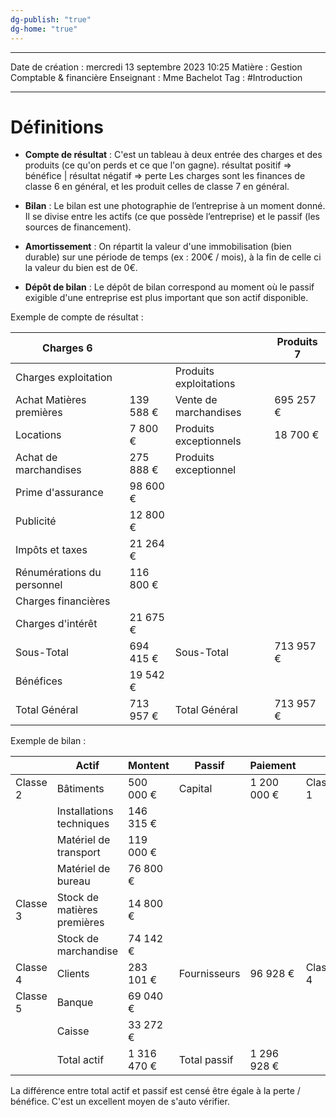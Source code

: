 ```yaml
---
dg-publish: "true"
dg-home: "true"
---
```

 ---

 Date de création : mercredi 13 septembre 2023 10:25
 Matière : Gestion Comptable & financière
 Enseignant : Mme Bachelot
 Tag : #Introduction

---

# Définitions 

- **Compte de résultat** : C'est un tableau à deux entrée des charges et des produits (ce qu'on perds et ce que l'on gagne). résultat positif => bénéfice | résultat négatif => perte
Les charges sont les finances de classe 6 en général, et les produit celles de classe 7 en général.

- **Bilan** : Le bilan est une photographie de l’entreprise à un moment donné. Il se divise entre les actifs (ce que possède l’entreprise) et le passif (les sources de financement).

- **Amortissement** : On répartit la valeur d'une immobilisation (bien durable) sur une période de temps (ex : 200€ / mois), à la fin de celle ci la valeur du bien est de 0€.

- **Dépôt de bilan** : Le dépôt de bilan correspond au moment où le passif exigible d'une entreprise est plus important que son actif disponible.

Exemple de compte de résultat :

| Charges 6                  |           |                        | Produits 7 |
| -------------------------- | --------- | ---------------------- | ---------- |
| Charges exploitation       |           | Produits exploitations |            |
| Achat Matières premières   | 139 588 € | Vente de marchandises  | 695 257 €  |
| Locations                  | 7 800 €   | Produits exceptionnels | 18 700 €   |
| Achat de marchandises      | 275 888 € | Produits exceptionnel  |            |
| Prime d'assurance          | 98 600 €  |                        |            |
| Publicité                  | 12 800 €  |                        |            |
| Impôts et taxes            | 21 264 €  |                        |            |
| Rénumérations du personnel | 116 800 € |                        |            |
| Charges financières        |           |                        |            |
| Charges d'intérêt          | 21 675 €  |                        |            |
| Sous-Total                 | 694 415 € | Sous-Total             | 713 957 €  |
| Bénéfices                  | 19 542 €  |                        |            |
| Total Général              | 713 957 € | Total Général          | 713 957 €  |

Exemple de bilan :

|          | Actif                       | Montent   | Passif       | Paiement    |          |
| -------- | --------------------------- | --------- | ------------ | ----------- | -------- |
| Classe 2 | Bâtiments                   | 500 000 € | Capital      | 1 200 000 € | Classe 1 |
|          | Installations techniques    | 146 315 € |              |             |          |
|          | Matériel de transport       | 119 000 € |              |             |          |
|          | Matériel de bureau          | 76 800 €  |              |             |          |
| Classe 3 | Stock de matières premières | 14 800 €  |              |             |          |
|          | Stock de marchandise        | 74 142 €  |              |             |          |
| Classe 4 | Clients                     |  283 101 €         | Fournisseurs |    96 928 €         | Classe 4 |
| Classe 5 | Banque                      | 69 040 €  |              |             |          |
|          | Caisse                      | 33 272 €  |              |             |          |
|          | Total actif                 |   1 316 470 €       | Total passif |      1 296 928 €       |          |

La différence entre total actif et passif est censé être égale à la perte / bénéfice. C'est un excellent moyen de s'auto vérifier.

